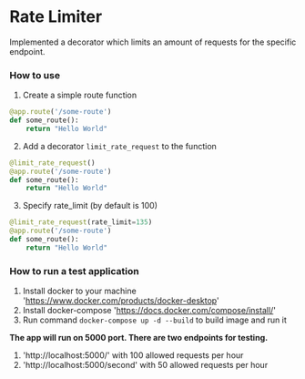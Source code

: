 # Rate Limiter
Implemented a decorator which limits an amount of requests for the specific endpoint.

### How to use
1. Create a simple route function
```python
@app.route('/some-route')
def some_route():
    return "Hello World"
```
2. Add a decorator `limit_rate_request` to the function
```python
@limit_rate_request()
@app.route('/some-route')
def some_route():
    return "Hello World"
```
3. Specify rate_limit (by default is 100)
```python
@limit_rate_request(rate_limit=135)
@app.route('/some-route')
def some_route():
    return "Hello World"
```

### How to run a test application
1. Install docker to your machine 'https://www.docker.com/products/docker-desktop'
2. Install docker-compose 'https://docs.docker.com/compose/install/'
3. Run command `docker-compose up -d --build` to build image and run it

**The app will run on 5000 port. There are two endpoints for testing.**
1. 'http://localhost:5000/' with 100 allowed requests per hour
2. 'http://localhost:5000/second' with 50 allowed requests per hour
